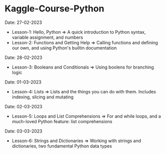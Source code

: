 # Kaggle-Course-Python

Date: 27-02-2023
- Lesson-1: Hello, Python => A quick introduction to Python syntax, variable assignment, and numbers
- Lesson-2: Functions and Getting Help => Calling functions and defining our own, and using Python's builtin documentation

Date: 28-02-2023
- Lesson-3: Booleans and Conditionals => Using boolens for branching logic

Date: 01-03-2023
- Lesson-4: Lists => Lists and the things you can do with them. Includes indexing, slicing and mutating

Date: 02-03-2023
- Lesson-5: Loops and List Comprehensions => For and while loops, and a much-loved Python feature: list comprehensions

Date: 03-03-2023
- Lesson-6: Strings and Dictionaries => Working with strings and dictionaries, two fundamental Python data types
